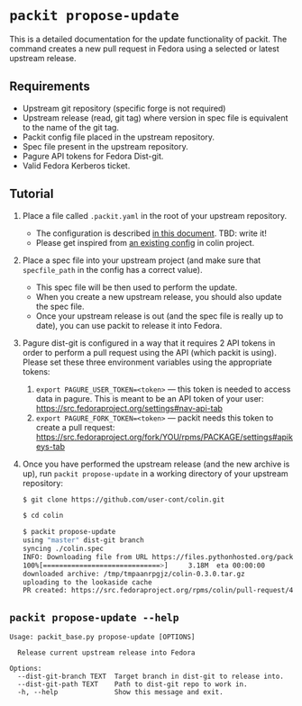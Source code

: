 # `packit propose-update`

This is a detailed documentation for the update functionality of packit. The
command creates a new pull request in Fedora using a selected or latest
upstream release.


## Requirements

* Upstream git repository (specific forge is not required)
* Upstream release (read, git tag) where version in spec file is equivalent to
  the name of the git tag.
* Packit config file placed in the upstream repository.
* Spec file present in the upstream repository.
* Pagure API tokens for Fedora Dist-git.
* Valid Fedora Kerberos ticket.


## Tutorial

1. Place a file called `.packit.yaml` in the root of your upstream repository.
    * The configuration is described [in this document](/docs/configuration.md). TBD: write it!
    * Please get inspired from [an existing
      config](https://github.com/user-cont/colin/blob/master/.packit.yaml) in
      colin project.

2. Place a spec file into your upstream project (and make sure that
   `specfile_path` in the config has a correct value).
    * This spec file will be then used to perform the update.
    * When you create a new upstream release, you should also update the spec file.
    * Once your upstream release is out (and the spec file is really up to
      date), you can use packit to release it into Fedora.

3. Pagure dist-git is configured in a way that it requires 2 API tokens in
   order to perform a pull request using the API (which packit is using).
   Please set these three environment variables using the appropriate tokens:
    1. `export PAGURE_USER_TOKEN=<token>` — this token is needed to access data
       in pagure. This is meant to be an API token of your user:
       https://src.fedoraproject.org/settings#nav-api-tab
    2. `export PAGURE_FORK_TOKEN=<token>` — packit needs this token to create a
       pull request:
       https://src.fedoraproject.org/fork/YOU/rpms/PACKAGE/settings#apikeys-tab

4. Once you have performed the upstream release (and the new archive is up),
   run `packit propose-update` in a working directory of your upstream
   repository:
    ```bash
    $ git clone https://github.com/user-cont/colin.git

    $ cd colin

    $ packit propose-update
    using "master" dist-git branch
    syncing ./colin.spec
    INFO: Downloading file from URL https://files.pythonhosted.org/packages/source/c/colin/colin-0.3.0.tar.gz
    100%[=============================>]     3.18M  eta 00:00:00
    downloaded archive: /tmp/tmpaanrpgjz/colin-0.3.0.tar.gz
    uploading to the lookaside cache
    PR created: https://src.fedoraproject.org/rpms/colin/pull-request/4
    ```


## `packit propose-update --help`

```
Usage: packit_base.py propose-update [OPTIONS]

  Release current upstream release into Fedora

Options:
  --dist-git-branch TEXT  Target branch in dist-git to release into.
  --dist-git-path TEXT    Path to dist-git repo to work in.
  -h, --help              Show this message and exit.
```

